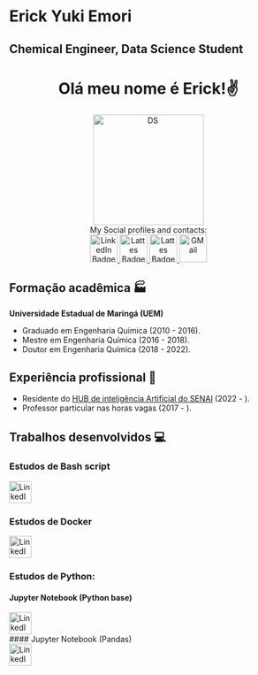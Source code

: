 
# Erick Yuki Emori
## Chemical Engineer, Data Science Student
<div align="center">
    
# Olá meu nome é Erick!:v:
    
</div>
<div id="main" align="center">
    <img src="https://cdn-icons-png.flaticon.com/512/2029/2029249.png" alt="DS" width = 200/><br /> 
    My Social profiles and contacts:
</div>
<div id="badges" align="center">
  <a href="https://www.linkedin.com/in/erick-emori-9016b6b3/">
  <img src="https://cdn-icons-png.flaticon.com/512/174/174857.png" alt="LinkedIn Badge" width = 50/>
  </a>
  <a href="http://lattes.cnpq.br/6139643584210774">
  <img src="http://paginapessoal.utfpr.edu.br/jlrebelatto/icon_Lattest.png/image" alt="Lattes Badge" width = 50/>
</a>
  <a href="https://www.instagram.com/erickyukiemori/">
  <img src="https://upload.wikimedia.org/wikipedia/commons/thumb/a/a5/Instagram_icon.png/600px-Instagram_icon.png" alt="Lattes Badge" width = 50/>
</a>
    <a href="mailto:erickyukiemori@gmail.com">
    <img src="https://cdn-icons-png.flaticon.com/512/5968/5968534.png" alt="GMail" width = 50/>
</a>
</div>


## Formação acadêmica :factory:
**Universidade Estadual de Maringá (UEM)**  
* Graduado em Engenharia Química (2010 - 2016).  
* Mestre em Engenharia Química (2016 - 2018).  
* Doutor em Engenharia Química (2018 - 2022). 

## Experiência profissional :brain:
* Residente do [HUB de inteligência Artificial do SENAI](https://www.senaipr.org.br/tecnologiaeinovacao/nossarede/hubia/) (2022 - ).
* Professor particular nas horas vagas (2017 - ).

## Trabalhos desenvolvidos :computer:

### Estudos de Bash script 
<div id="badges" align="left">
  <a href="https://github.com/Erickemori/StudyProjects/tree/main/Modulo_01">
  <img src="https://cdn3.iconfinder.com/data/icons/developer-files-2-add-on/48/v-55-512.png" alt="LinkedIn Badge" width = 40/>
</a></div>
    
### Estudos de Docker
<div id="badges" align="left">
  <a href="https://github.com/Erickemori/StudyProjects/tree/main/Modulo_02/Docker/Dockerfile">
  <img src="https://www.docker.com/wp-content/uploads/2022/03/vertical-logo-monochromatic.png" alt="LinkedIn Badge" width = 40/>
</a></div>

### Estudos de Python:  
#### Jupyter Notebook (Python base)
<div id="badges" align="left">
  <a href="https://github.com/Erickemori/StudyProjects/blob/main/Modulo_02/Jupyter/Exercicios_Jupyter%20(Python%20puro).ipynb">
  <img src="https://invitedresearcher.com/wp-content/uploads/2021/04/JUPYTER_04-INVITED-RESEARCHER-JUPYTERTHEME.png" alt="LinkedIn Badge" width = 40/>
</a></div>  
#### Jupyter Notebook (Pandas)  
<div id="badges" align="left">
  <a href="https://github.com/Erickemori/StudyProjects/blob/main/Modulo_02/Jupyter/Exercicios_Jupyter%20(Pandas).ipynb">
  <img src="https://pandas.pydata.org/static/img/pandas_mark.svg" alt="LinkedIn Badge" width = 40/>
</a></div>
